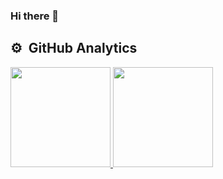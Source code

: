 ### Hi there 👋

<h2 align="left">⚙️ &nbsp;GitHub Analytics</h2>
<p align="left">
<a href="https://github.com/orzzzjq">
  <img height="160em" src="https://github-readme-stats-eight-theta.vercel.app/api?username=orzzzjq&show_icons=true&theme=tokyonight&include_all_commits=true&count_private=true"/>
  <img height="160em" src="https://github-readme-stats-eight-theta.vercel.app/api/top-langs/?username=orzzzjq&layout=compact&theme=tokyonight&hide=HTML,CSS"/>
</a>
</p>
